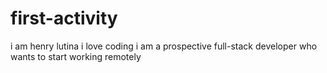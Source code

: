 # first-activity
i am henry lutina
i love coding
i am a prospective full-stack developer
who wants to start working remotely

